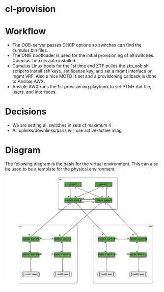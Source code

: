 # cl-provision

# Workflow
- The OOB-server passes DHCP options so switches can find the cumulus.bin files.
- The ONIE bootloader is used for the initial provisioning of all switches. Cumulus Linux is auto installed.
- Cumulus Linux boots for the 1st time and ZTP pulles the ztp_oob.sh script to install ssh keys, set license key, and set a mgmt interface on mgmt VRF.
  Also a nice MOTD is set and a provisioning callback is done to Ansible AWX.
- Ansible AWX runs the 1st provisioning playbook to set PTM+.dot file, users, and interfaces.

# Decisions
- We are setting all switches in sets of maximum 4
- All uplinks/downlinks/pairs will use active-active mlag.

# Diagram
The following diagram is the basis for the virtual environment. This can also be used to be a template for the physical environment.

![diagram](diagrams/naturalis.png)  
